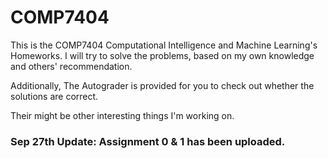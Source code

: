# COMP7404

This is the COMP7404 Computational Intelligence and Machine Learning's Homeworks. I will try to solve the problems, based on my own knowledge and others' recommendation.

Additionally, The Autograder is provided for you to check out whether the solutions are correct.

Their might be other interesting things I'm working on.

### Sep 27th Update: Assignment 0 & 1 has been uploaded.

